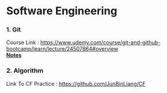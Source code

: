# Software Engineering

### 1. Git 
Course Link : https://www.udemy.com/course/git-and-github-bootcamp/learn/lecture/24507864#overview <br/>
[**Notes**](./git/read.md)<br/>

### 2. Algorithm
Link To CF Practice : https://github.com/JunBinLiang/CF

